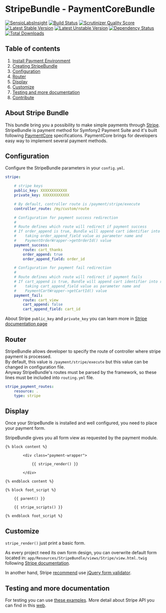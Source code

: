 StripeBundle - PaymentCoreBundle
=====

[![SensioLabsInsight](https://insight.sensiolabs.com/projects/b1e1520a-dab9-463e-9e9d-602c3e55a801/mini.png)](https://insight.sensiolabs.com/projects/b1e1520a-dab9-463e-9e9d-602c3e55a801)
[![Build Status](https://travis-ci.org/mmoreram/PaymillBundle.png?branch=master)](https://travis-ci.org/dpcat237/StripeBundle)
[![Scrutinizer Quality Score](https://scrutinizer-ci.com/g/dpcat237/StripeBundle/badges/quality-score.png?s=10dab38a47f5ca4c11a2de2e4f1237555c5e8660)](https://scrutinizer-ci.com/g/dpcat237/StripeBundle/)
[![Latest Stable Version](https://poser.pugx.org/dpcat237/stripe-bundle/v/stable.png)](https://packagist.org/packages/dpcat237/stripe-bundle)
[![Latest Unstable Version](https://poser.pugx.org/dpcat237/stripe-bundle/v/unstable.png)](https://packagist.org/packages/dpcat237/stripe-bundle)
[![Dependency Status](https://www.versioneye.com/user/projects/52c075aaec1375db6000015e/badge.png)](https://www.versioneye.com/user/projects/52c075aaec1375db6000015e)
[![Total Downloads](https://poser.pugx.org/dpcat237/stripe-bundle/downloads.png)](https://packagist.org/packages/dpcat237/stripe-bundle)

Table of contents
-----

1. [Install Payment Environment](https://github.com/mmoreram/PaymentCoreBundle/wiki/Configure-Payment-Environment)
2. [Creating StripeBundle](https://github.com/mmoreram/PaymentCoreBundle/wiki/Crating-payment-Platforms)
3. [Configuration](#configuration)
4. [Router](#router)
5. [Display](#display)
6. [Customize](#customize)
7. [Testing and more documentation](#testing-and-more-documentation)
8. [Contribute](http://github.com/mmoreram/PaymentCoreBundle/blob/master/Resources/docs/contribute.md)

About Stripe Bundle
-----

This bundle bring you a possibility to make simple payments through [Stripe](https://stripe.com). StripeBundle is payment method for Symfony2 Payment Suite and it's built following [PaymentCore](https://github.com/mmoreram/PaymillBundle) specifications. PaymentCore brings for developers easy way to implement several payment methods.

Configuration
-----

Configure the StripeBundle parameters in your `config.yml`.

``` yml
stripe:

    # stripe keys
    public_key: XXXXXXXXXXXX
    private_key: XXXXXXXXXXXX

    # By default, controller route is /payment/stripe/execute
    controller_route: /my/custom/route

    # Configuration for payment success redirection
    #
    # Route defines which route will redirect if payment success
    # If order_append is true, Bundle will append cart identifier into route
    #    taking order_append_field value as parameter name and
    #    PaymentOrderWrapper->getOrderId() value
    payment_success:
        route: cart_thanks
        order_append: true
        order_append_field: order_id

    # Configuration for payment fail redirection
    #
    # Route defines which route will redirect if payment fails
    # If cart_append is true, Bundle will append cart identifier into route
    #    taking cart_append_field value as parameter name and
    #    PaymentCartWrapper->getCartId() value
    payment_fail:
        route: cart_view
        cart_append: false
        cart_append_field: cart_id
```

About Stripe `public_key` and `private_key` you can learn more in [Stripe documentation page](https://stripe.com/docs/tutorials/dashboard#api-keys)

Router
-----

StripeBundle allows developer to specify the route of controller where stripe payment is processed.  
By default, this value is `/payment/stripe/execute` but this value can be changed in configuration file.  
Anyway StripeBundle's routes must be parsed by the framework, so these lines must be included into `routing.yml` file.

``` yml
stripe_payment_routes:
    resource: .
    type: stripe
```

Display
-----

Once your StripeBundle is installed and well configured, you need to place your payment form.

StripeBundle gives you all form view as requested by the payment module.

``` twig
{% block content %}

        <div class="payment-wrapper">

            {{ stripe_render() }}

        </div>

{% endblock content %}

{% block foot_script %}

    {{ parent() }}

    {{ stripe_scripts() }}

{% endblock foot_script %}
```


Customize
-----

`stripe_render()` just print a basic form.

As every project need its own form design, you can overwrite default form located in: `app/Resources/StripeBundle/views/Stripe/view.html.twig` following [Stripe documentation](https://stripe.com/docs/tutorials/forms).

In another hand, Stripe [recommend](https://stripe.com/docs/tutorials/forms#create-a-single-use-token) use [jQuery form validator](https://github.com/stripe/jquery.payment).


Testing and more documentation
-----
 
For testing you can use [these examples](https://stripe.com/docs/testing).
More detail about Stripe API you can find in this [web](https://stripe.com/docs/api/php).
